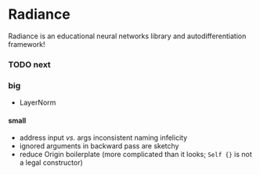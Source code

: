# Radiance

Radiance is an educational neural networks library and autodifferentiation framework!

### TODO next

### big

 * LayerNorm

#### small

 * address input _vs._ args inconsistent naming infelicity
 * ignored arguments in backward pass are sketchy
 * reduce Origin boilerplate (more complicated than it looks; `Self {}` is not a legal constructor)
